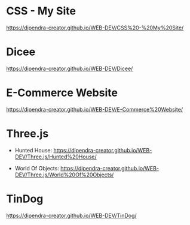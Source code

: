 # CSS - My Site

https://dipendra-creator.github.io/WEB-DEV/CSS%20-%20My%20Site/

# Dicee

https://dipendra-creator.github.io/WEB-DEV/Dicee/

# E-Commerce Website

https://dipendra-creator.github.io/WEB-DEV/E-Commerce%20Website/

# Three.js 

* Hunted House: 
https://dipendra-creator.github.io/WEB-DEV/Three.js/Hunted%20House/

* World Of Objects: 
https://dipendra-creator.github.io/WEB-DEV/Three.js/World%20Of%20Objects/

# TinDog

https://dipendra-creator.github.io/WEB-DEV/TinDog/
